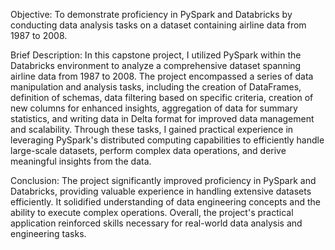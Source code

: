 Objective: To demonstrate proficiency in PySpark and Databricks by conducting data analysis tasks on a dataset containing airline data from 1987 to 2008.

Brief Description: In this capstone project, I utilized PySpark within the Databricks environment to analyze a comprehensive dataset spanning airline data from 1987 to 2008. The project encompassed a series of data manipulation and analysis tasks, including the creation of DataFrames, definition of schemas, data filtering based on specific criteria, creation of new columns for enhanced insights, aggregation of data for summary statistics, and writing data in Delta format for improved data management and scalability. Through these tasks, I gained practical experience in leveraging PySpark's distributed computing capabilities to efficiently handle large-scale datasets, perform complex data operations, and derive meaningful insights from the data.

Conclusion: The project significantly improved proficiency in PySpark and Databricks, providing valuable experience in handling extensive datasets efficiently. It solidified understanding of data engineering concepts and the ability to execute complex operations. Overall, the project's practical application reinforced skills necessary for real-world data analysis and engineering tasks.
